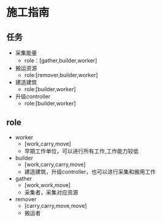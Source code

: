 # 施工指南
## 任务
- 采集能量
    - role：[gather,builder,worker]
- 搬运资源
    - role:[remover,builder,worker]
- 建造建筑
    - role:[builder,worker]
- 升级controller
    - role:[builder,worker]
## role
- worker
    - [work,carry,move]
    - 早期工作单位，可以进行所有工作,工作能力较低
- builder
    - [work,carry,carry,move]
    - 建造建筑，升级controller，也可以进行采集和搬用工作
- gather
    - [work,work,move]
    - 采集者，采集对应资源
- remover
    - [carry,carry,move,move]
    - 搬运者